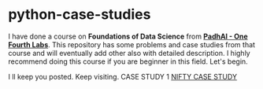 # python-case-studies
I have done a course on **Foundations of Data Science** from [**PadhAI - One Fourth Labs**](https://padhai.onefourthlabs.in/). This repository has some problems and case studies from that course and will eventually add other also with detailed description. I highly recommend doing this course if you are beginner in this field.
Let's begin.

I ll keep you posted. Keep visiting.
CASE STUDY 1
[NIFTY CASE STUDY](https://github.com/sahilbansal1729/python-case-studies/blob/master/NIFTY%20Case%20Study.ipynb)
